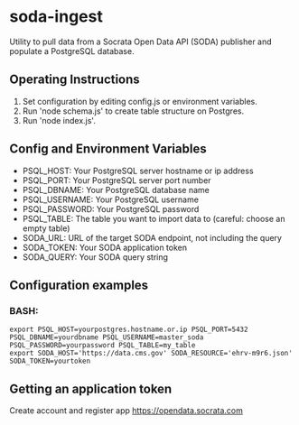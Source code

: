 # soda-ingest
Utility to pull data from a Socrata Open Data API (SODA) publisher and populate a PostgreSQL database.

## Operating Instructions

1. Set configuration by editing config.js or environment variables.
2. Run 'node schema.js' to create table structure on Postgres.
3. Run 'node index.js'.

## Config and Environment Variables

- PSQL_HOST: Your PostgreSQL server hostname or ip address 
- PSQL_PORT: Your PostgreSQL server port number
- PSQL_DBNAME: Your PostgreSQL database name
- PSQL_USERNAME: Your PostgreSQL username
- PSQL_PASSWORD: Your PostgreSQL password
- PSQL_TABLE: The table you want to import data to (careful: choose an empty table)
- SODA_URL: URL of the target SODA endpoint, not including the query
- SODA_TOKEN: Your SODA application token
- SODA_QUERY: Your SODA query string

## Configuration examples
### BASH:

    export PSQL_HOST=yourpostgres.hostname.or.ip PSQL_PORT=5432 PSQL_DBNAME=yourdbname PSQL_USERNAME=master_soda PSQL_PASSWORD=yourpassword PSQL_TABLE=my_table
    export SODA_HOST='https://data.cms.gov' SODA_RESOURCE='ehrv-m9r6.json' SODA_TOKEN=yourtoken

## Getting an application token
Create account and register app https://opendata.socrata.com
